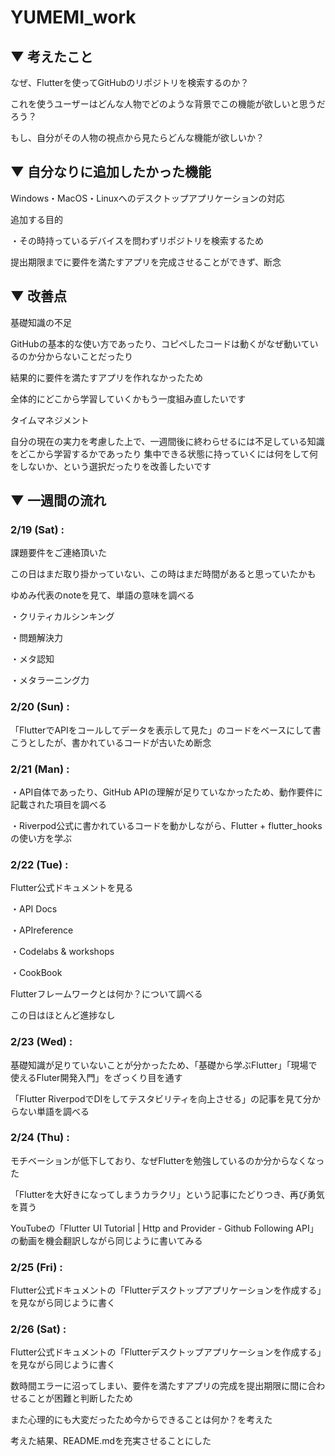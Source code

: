 # YUMEMI_work

## ▼ 考えたこと
なぜ、Flutterを使ってGitHubのリポジトリを検索するのか？

これを使うユーザーはどんな人物でどのような背景でこの機能が欲しいと思うだろう？

もし、自分がその人物の視点から見たらどんな機能が欲しいか？

## ▼ 自分なりに追加したかった機能
Windows・MacOS・Linuxへのデスクトップアプリケーションの対応

追加する目的

・その時持っているデバイスを問わずリポジトリを検索するため 

提出期限までに要件を満たすアプリを完成させることができず、断念

## ▼ 改善点
基礎知識の不足

GitHubの基本的な使い方であったり、コピペしたコードは動くがなぜ動いているのか分からないことだったり

結果的に要件を満たすアプリを作れなかったため

全体的にどこから学習していくかもう一度組み直したいです

タイムマネジメント

自分の現在の実力を考慮した上で、一週間後に終わらせるには不足している知識をどこから学習するかであったり
集中できる状態に持っていくには何をして何をしないか、という選択だったりを改善したいです

## ▼ 一週間の流れ

### 2/19 (Sat) :

課題要件をご連絡頂いた

この日はまだ取り掛かっていない、この時はまだ時間があると思っていたかも

ゆめみ代表のnoteを見て、単語の意味を調べる

・クリティカルシンキング

・問題解決力

・メタ認知

・メタラーニング力

### 2/20 (Sun) :
「FlutterでAPIをコールしてデータを表示して見た」のコードをベースにして書こうとしたが、書かれているコードが古いため断念

### 2/21 (Man) :
・API自体であったり、GitHub APIの理解が足りていなかったため、動作要件に記載された項目を調べる

・Riverpod公式に書かれているコードを動かしながら、Flutter + flutter_hooksの使い方を学ぶ

### 2/22 (Tue) :
Flutter公式ドキュメントを見る

・API Docs

・APIreference

・Codelabs & workshops

・CookBook

Flutterフレームワークとは何か？について調べる

この日はほとんど進捗なし

### 2/23 (Wed) :
基礎知識が足りていないことが分かったため、「基礎から学ぶFlutter」「現場で使えるFluter開発入門」をざっくり目を通す

「Flutter RiverpodでDIをしてテスタビリティを向上させる」の記事を見て分からない単語を調べる

### 2/24 (Thu) :
モチベーションが低下しており、なぜFlutterを勉強しているのか分からなくなった

「Flutterを大好きになってしまうカラクリ」という記事にたどりつき、再び勇気を貰う

YouTubeの「Flutter UI Tutorial | Http and Provider - Github Following API」の動画を機会翻訳しながら同じように書いてみる

### 2/25 (Fri) :
Flutter公式ドキュメントの「Flutterデスクトップアプリケーションを作成する」を見ながら同じように書く

### 2/26 (Sat) :
Flutter公式ドキュメントの「Flutterデスクトップアプリケーションを作成する」を見ながら同じように書く

数時間エラーに沼ってしまい、要件を満たすアプリの完成を提出期限に間に合わせることが困難と判断したため

また心理的にも大変だったため今からできることは何か？を考えた

考えた結果、README.mdを充実させることにした